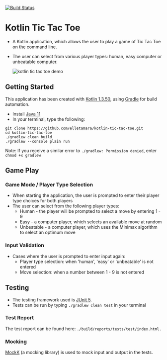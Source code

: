 [![Build Status](https://travis-ci.com/elletamara/kotlin-tic-tac-toe.svg?branch=master)](https://travis-ci.com/elletamara/kotlin-tic-tac-toe)
# Kotlin Tic Tac Toe

- A Kotlin application, which allows the user to play a game of Tic Tac Toe on the command line.
- The user can select from various player types: human, easy computer or unbeatable computer.

    ![kotlin tic tac toe demo](https://s0.gifyu.com/images/demo-kotlin-tic-tac-toe.gif)

## Getting Started

This application has been created with [Kotlin 1.3.50](https://kotlinlang.org/), using [Gradle](https://docs.gradle.org/current/userguide/what_is_gradle.html) for build automation.

- Install [Java 11](https://www.oracle.com/technetwork/java/javase/downloads/jdk11-downloads-5066655.html)
- In your terminal, type the following:

```
git clone https://github.com/elletamara/kotlin-tic-tac-toe.git
cd kotlin-tic-tac-toe
./gradlew clean build
./gradlew --console plain run
```

Note: If you receive a similar error to `./gradlew: Permission denied`, enter `chmod +x gradlew`


## Game Play

### Game Mode / Player Type Selection
- When starting the application, the user is prompted to enter their player type choices for both players
- The user can select from the following player types:
    - Human - the player will be prompted to select a move by entering 1 - 9
    - Easy - a computer player, which selects an available move at random
    - Unbeatable - a computer player, which uses the Minimax algorithm to select an optimum move
    
### Input Validation
- Cases where the user is prompted to enter input again:
    - Player type selection: when 'human', 'easy' or 'unbeatable' is not entered
    - Move selection: when a number between 1 - 9 is not entered

## Testing
- The testing framework used is [JUnit 5](https://junit.org/junit5/).
- Tests can be run by typing `./gradlew clean test` in your terminal

### Test Report
The test report can be found here: `./build/reports/tests/test/index.html.`

### Mocking
[MockK](https://github.com/mockk/mockk) (a mocking library) is used to mock input and output in the tests.

